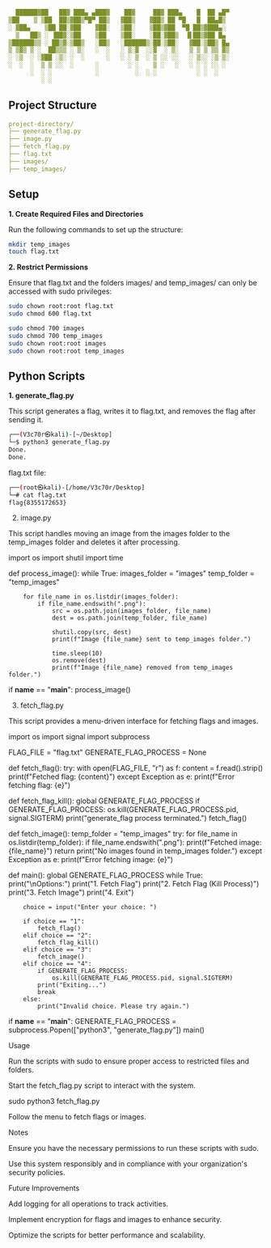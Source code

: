 ```yaml
  ██████▓██   ██▓ ███▄ ▄███▓    ██▓     ██▓ ███▄    █  ██ ▄█▀
▒██    ▒ ▒██  ██▒▓██▒▀█▀ ██▒   ▓██▒    ▓██▒ ██ ▀█   █  ██▄█▒ 
░ ▓██▄    ▒██ ██░▓██    ▓██░   ▒██░    ▒██▒▓██  ▀█ ██▒▓███▄░ 
  ▒   ██▒ ░ ▐██▓░▒██    ▒██    ▒██░    ░██░▓██▒  ▐▌██▒▓██ █▄ 
▒██████▒▒ ░ ██▒▓░▒██▒   ░██▒   ░██████▒░██░▒██░   ▓██░▒██▒ █▄
▒ ▒▓▒ ▒ ░  ██▒▒▒ ░ ▒░   ░  ░   ░ ▒░▓  ░░▓  ░ ▒░   ▒ ▒ ▒ ▒▒ ▓▒
░ ░▒  ░ ░▓██ ░▒░ ░  ░      ░   ░ ░ ▒  ░ ▒ ░░ ░░   ░ ▒░░ ░▒ ▒░
░  ░  ░  ▒ ▒ ░░  ░      ░        ░ ░    ▒ ░   ░   ░ ░ ░ ░░ ░ 
      ░  ░ ░            ░          ░  ░ ░           ░ ░  ░   
         ░ ░
```
## Project Structure

```yaml
project-directory/
├── generate_flag.py
├── image.py
├── fetch_flag.py
├── flag.txt
├── images/
├── temp_images/
```
## Setup

**1. Create Required Files and Directories**

Run the following commands to set up the structure:

```bash
mkdir temp_images
touch flag.txt
```

**2. Restrict Permissions**

Ensure that flag.txt and the folders images/ and temp_images/ can only be accessed with sudo privileges:

```bash
sudo chown root:root flag.txt
sudo chmod 600 flag.txt

sudo chmod 700 images
sudo chmod 700 temp_images
sudo chown root:root images
sudo chown root:root temp_images
```

## Python Scripts

**1. generate_flag.py**

This script generates a flag, writes it to flag.txt, and removes the flag after sending it.

```bash                                                                                                                    
┌──(V3c70r㉿kali)-[~/Desktop]
└─$ python3 generate_flag.py
Done.
Done.
```
flag.txt file:

```bash
┌──(root㉿kali)-[/home/V3c70r/Desktop]
└─# cat flag.txt
flag{8355172653}  
```

2. image.py

This script handles moving an image from the images folder to the temp_images folder and deletes it after processing.

import os
import shutil
import time

def process_image():
    while True:
        images_folder = "images"
        temp_folder = "temp_images"

        for file_name in os.listdir(images_folder):
            if file_name.endswith(".png"):
                src = os.path.join(images_folder, file_name)
                dest = os.path.join(temp_folder, file_name)

                shutil.copy(src, dest)
                print(f"Image {file_name} sent to temp_images folder.")

                time.sleep(10)
                os.remove(dest)
                print(f"Image {file_name} removed from temp_images folder.")

if __name__ == "__main__":
    process_image()

3. fetch_flag.py

This script provides a menu-driven interface for fetching flags and images.

import os
import signal
import subprocess

FLAG_FILE = "flag.txt"
GENERATE_FLAG_PROCESS = None

def fetch_flag():
    try:
        with open(FLAG_FILE, "r") as f:
            content = f.read().strip()
            print(f"Fetched flag: {content}")
    except Exception as e:
        print(f"Error fetching flag: {e}")

def fetch_flag_kill():
    global GENERATE_FLAG_PROCESS
    if GENERATE_FLAG_PROCESS:
        os.kill(GENERATE_FLAG_PROCESS.pid, signal.SIGTERM)
        print("generate_flag process terminated.")
    fetch_flag()

def fetch_image():
    temp_folder = "temp_images"
    try:
        for file_name in os.listdir(temp_folder):
            if file_name.endswith(".png"):
                print(f"Fetched image: {file_name}")
                return
        print("No images found in temp_images folder.")
    except Exception as e:
        print(f"Error fetching image: {e}")

def main():
    global GENERATE_FLAG_PROCESS
    while True:
        print("\nOptions:")
        print("1. Fetch Flag")
        print("2. Fetch Flag (Kill Process)")
        print("3. Fetch Image")
        print("4. Exit")

        choice = input("Enter your choice: ")

        if choice == "1":
            fetch_flag()
        elif choice == "2":
            fetch_flag_kill()
        elif choice == "3":
            fetch_image()
        elif choice == "4":
            if GENERATE_FLAG_PROCESS:
                os.kill(GENERATE_FLAG_PROCESS.pid, signal.SIGTERM)
            print("Exiting...")
            break
        else:
            print("Invalid choice. Please try again.")

if __name__ == "__main__":
    GENERATE_FLAG_PROCESS = subprocess.Popen(["python3", "generate_flag.py"])
    main()

Usage

Run the scripts with sudo to ensure proper access to restricted files and folders.

Start the fetch_flag.py script to interact with the system.

sudo python3 fetch_flag.py

Follow the menu to fetch flags or images.

Notes

Ensure you have the necessary permissions to run these scripts with sudo.

Use this system responsibly and in compliance with your organization's security policies.

Future Improvements

Add logging for all operations to track activities.

Implement encryption for flags and images to enhance security.

Optimize the scripts for better performance and scalability.


